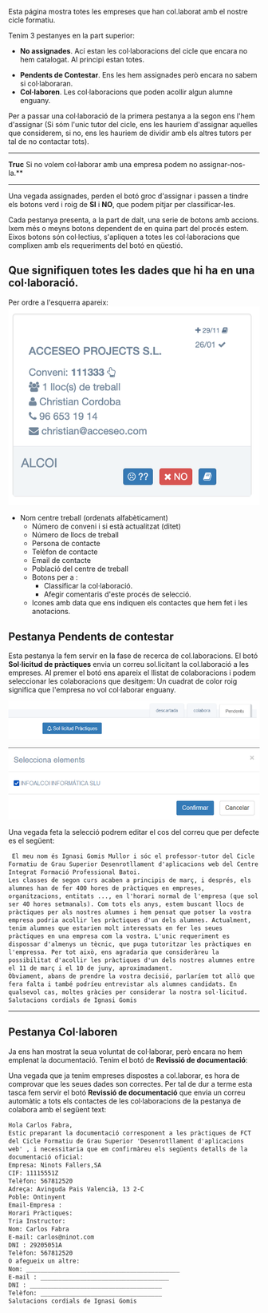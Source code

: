 
Esta página mostra totes les empreses que han col.laborat amb el nostre cicle formatiu. 

Tenim 3 pestanyes en la part superior:

+ **No assignades**. Ací estan les col·laboracions del cicle que encara no hem catalogat. Al principi estan totes.
* **Pendents de Contestar**. Ens les hem assignades però encara no sabem si col·laboraran.
* **Col·laboren**. Les col·laboracions que poden acollir algun alumne enguany.


Per a passar una col·laboració de la primera pestanya a la segon ens l'hem d'assignar (Si sóm l'unic tutor del cicle, ens les hauriem d'assignar aquelles que considerem, si no, ens les hauriem de dividir amb els altres tutors per tal de no contactar tots).
___
**Truc** Si no volem col·laborar amb una empresa podem no assignar-nos-la.**
___

Una vegada assignades, perden el botó groc d'assignar i passen a tindre els botons verd i roig de **SI** i **NO**, que podem pitjar per classificar-les.
 
Cada pestanya presenta, a la part de dalt, una serie de botons amb accions. Ixem més o meyns botons dependent de en quina part del procés estem. Eixos botons són col·lectius, s'apliquen a totes les col·laboracions que complixen amb els requeriments del botó en qüestió. 


## Que signifiquen totes les dades que hi ha en una col·laboració.

Per ordre a l'esquerra apareix: ![colaboracio](./img/fct/02-profile-colaboracio.png)

* Nom centre treball (ordenats alfabèticament)
  * Número de conveni i si està actualitzat (ditet)
  * Número de llocs de treball
  * Persona de contacte
  * Telèfon de contacte
  * Email de contacte
  * Població del centre de treball
  * Botons per a :
    * Classificar la col·laboració.
    * Afegir comentaris d'este procés de selecció.
  * Icones amb data que ens indiquen els contactes que hem fet i les anotacions.

  
## Pestanya **Pendents de contestar**

Esta pestanya la fem servir en la fase de recerca de col.laboracions. El botó **Sol·licitud de pràctiques** envia un correu sol.licitant la col.laboració a les empreses. Al premer el botó ens apareix el llistat de colaboracions i podem seleccionar les colaboracions que desitgem:
Un cuadrat de color roig significa que l'empresa no vol col·laborar enguany.

![solicitud](./img/ajuda/fct_solicitud_practiques.PNG)

![llistat](./img/ajuda/fct_seleccio_elements.PNG)

Una vegada feta la selecció podrem editar el cos del correu que per defecte es el següent:

~~~ 
 El meu nom és Ignasi Gomis Mullor i sóc el professor-tutor del Cicle Formatiu de Grau Superior Desenrotllament d'aplicacions web del Centre Integrat Formació Professional Batoi.
Les classes de segon curs acaben a principis de març, i després, els alumnes han de fer 400 hores de pràctiques en empreses, organitzacions, entitats ..., en l'horari normal de l'empresa (que sol ser 40 hores setmanals). Com tots els anys, estem buscant llocs de pràctiques per als nostres alumnes i hem pensat que potser la vostra empresa podria acollir les pràctiques d'un dels alumnes. Actualment, tenim alumnes que estarien molt interessats en fer les seues pràctiques en una empresa com la vostra. L'unic requeriment es dispossar d'almenys un tècnic, que puga tutoritzar les pràctiques en l'empressa. Per tot això, ens agradaria que consideràreu la possibilitat d'acollir les pràctiques d'un dels nostres alumnes entre el 11 de març i el 10 de juny, aproximadament.
Òbviament, abans de prendre la vostra decisió, parlaríem tot allò que fera falta i també podríeu entrevistar als alumnes candidats. En qualsevol cas, moltes gràcies per considerar la nostra sol·licitud.
Salutacions cordials de Ignasi Gomis
~~~ 

___
## Pestanya **Col·laboren**

Ja ens han mostrat la seua voluntat de col·laborar, però encara no hem emplenat la documentació.
Tenim el botó de  **Revissió de documentació**: 

Una vegada que ja tenim empreses dispostes a col.laborar, es hora de comprovar que les seues dades son correctes. Per tal de dur a terme esta tasca fem servir el botó **Revissió de documentació** que envia un correu automàtic a tots els contactes de les col·laboracions de la pestanya de colabora amb el següent text:

~~~ 
Hola Carlos Fabra,
Estic preparant la documentació corresponent a les pràctiques de FCT del Cicle Formatiu de Grau Superior 'Desenrotllament d'aplicacions web' , i necessitaria que em confirmàreu els següents detalls de la documentació oficial:
Empresa: Ninots Fallers,SA 
CIF: 11115551Z
Telèfon: 567812520
Adreça: Avinguda Pais Valencià, 13 2-C
Poble: Ontinyent
Email-Empresa :
Horari Pràctiques:
Tria Instructor:
Nom: Carlos Fabra 
E-mail: carlos@ninot.com
DNI : 29205051A
Telèfon: 567812520
O afegueix un altre:
Nom: ___________________________________________
E-mail : ____________________________________
DNI : _____________________________________
Telèfon: __________________________________
Salutacions cordials de Ignasi Gomis
~~~ 
